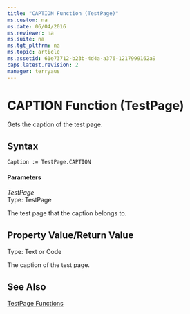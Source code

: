 ```yaml
---
title: "CAPTION Function (TestPage)"
ms.custom: na
ms.date: 06/04/2016
ms.reviewer: na
ms.suite: na
ms.tgt_pltfrm: na
ms.topic: article
ms.assetid: 61e73712-b23b-4d4a-a376-1217999162a9
caps.latest.revision: 2
manager: terryaus
---
```

# CAPTION Function (TestPage)
Gets the caption of the test page.  
  
## Syntax  
  
```  
Caption := TestPage.CAPTION  
```  
  
#### Parameters  
 *TestPage*  
 Type: TestPage  
  
 The test page that the caption belongs to.  
  
## Property Value\/Return Value  
 Type: Text or Code  
  
 The caption of the test page.  
  
## See Also  
 [TestPage Functions](../dynamics-nav/TestPage-Functions.md)